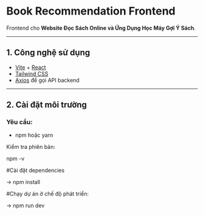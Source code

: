 # Book Recommendation Frontend

Frontend cho **Website Đọc Sách Online và Ứng Dụng Học Máy Gợi Ý Sách**.

---

## 1. Công nghệ sử dụng

- [Vite](https://vitejs.dev/) + [React](https://react.dev/)
- [Tailwind CSS](https://tailwindcss.com/)
- [Axios](https://axios-http.com/) để gọi API backend
---

## 2. Cài đặt môi trường

### **Yêu cầu:** 
- npm hoặc yarn

Kiểm tra phiên bản:

npm -v

#Cài đặt dependencies

-> npm install


#Chạy dự án ở chế độ phát triển:

-> npm run dev


